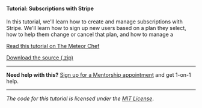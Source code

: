 #### Tutorial: Subscriptions with Stripe

In this tutorial, we'll learn how to create and manage subscriptions with Stripe. We'll learn how to sign up new users based on a plan they select, how to help them change or cancel that plan, and how to manage a

[Read this tutorial on The Meteor Chef](https://themeteorchef.com/tutorials/subscriptions-with-stripe)  

[Download the source (.zip)](https://github.com/themeteorchef/subscriptions-with-stripe/archive/master.zip)

---

**Need help with this?** [Sign up for a Mentorship appointment](https://themeteorchef.com/mentorship?readme=subscriptions-with-stripe) and get 1-on-1 help.

---

_The code for this tutorial is licensed under the [MIT License](http://opensource.org/licenses/MIT)_.
